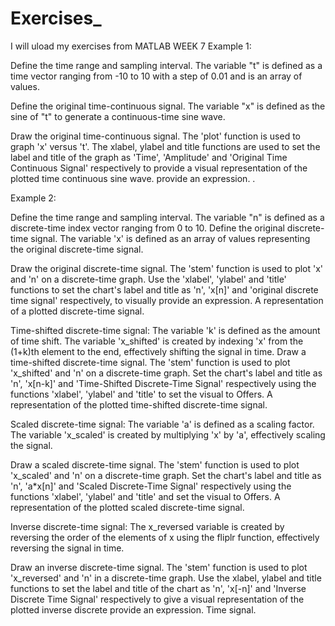 # Exercises_
I will uload my exercises from MATLAB
WEEK 7
Example 1:


Define the time range and sampling interval.
The variable "t" is defined as a time vector ranging from -10 to 10 with a step of 0.01 and is an array of values.

Define the original time-continuous signal.
The variable "x" is defined as the sine of "t" to generate a continuous-time sine wave.

Draw the original time-continuous signal.
The 'plot' function is used to graph 'x' versus 't'. The xlabel, ylabel and title functions are used to set the label and title of the graph as 'Time', 'Amplitude' and 'Original Time Continuous Signal' respectively to provide a visual representation of the plotted time continuous sine wave. provide an expression. .

Example 2:


Define the time range and sampling interval.
The variable "n" is defined as a discrete-time index vector ranging from 0 to 10. Define the original discrete-time signal.
The variable 'x' is defined as an array of values ​​representing the original discrete-time signal.

Draw the original discrete-time signal.
The 'stem' function is used to plot 'x' and 'n' on a discrete-time graph. Use the 'xlabel', 'ylabel' and 'title' functions to set the chart's label and title as 'n', 'x[n]' and 'original discrete time signal' respectively, to visually provide an expression. A representation of a plotted discrete-time signal.

Time-shifted discrete-time signal:
The variable 'k' is defined as the amount of time shift. The variable 'x_shifted' is created by indexing 'x' from the (1+k)th element to the end, effectively shifting the signal in time. Draw a time-shifted discrete-time signal.
The 'stem' function is used to plot 'x_shifted' and 'n' on a discrete-time graph. Set the chart's label and title as 'n', 'x[n-k]' and 'Time-Shifted Discrete-Time Signal' respectively using the functions 'xlabel', 'ylabel' and 'title' to set the visual to Offers. A representation of the plotted time-shifted discrete-time signal.

Scaled discrete-time signal:
The variable 'a' is defined as a scaling factor. The variable 'x_scaled' is created by multiplying 'x' by 'a', effectively scaling the signal.

Draw a scaled discrete-time signal.
The 'stem' function is used to plot 'x_scaled' and 'n' on a discrete-time graph. Set the chart's label and title as 'n', 'a*x[n]' and 'Scaled Discrete-Time Signal' respectively using the functions 'xlabel', 'ylabel' and 'title' and set the visual to Offers. A representation of the plotted scaled discrete-time signal.

Inverse discrete-time signal:
The x_reversed variable is created by reversing the order of the elements of x using the fliplr function, effectively reversing the signal in time.

Draw an inverse discrete-time signal.
The 'stem' function is used to plot 'x_reversed' and 'n' in a discrete-time graph. Use the xlabel, ylabel and title functions to set the label and title of the chart as 'n', 'x[-n]' and 'Inverse Discrete Time Signal' respectively to give a visual representation of the plotted inverse discrete provide an expression. Time signal. 
